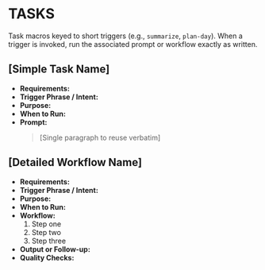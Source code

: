 # TASKS

Task macros keyed to short triggers (e.g., `summarize`, `plan-day`). When a trigger is invoked, run the associated prompt or workflow exactly as written.

## [Simple Task Name]
- **Requirements:**
- **Trigger Phrase / Intent:**
- **Purpose:**
- **When to Run:**
- **Prompt:**
  > [Single paragraph to reuse verbatim]

## [Detailed Workflow Name]
- **Requirements:**
- **Trigger Phrase / Intent:**
- **Purpose:**
- **When to Run:**
- **Workflow:**
  1. Step one
  2. Step two
  3. Step three
- **Output or Follow-up:**
- **Quality Checks:**
